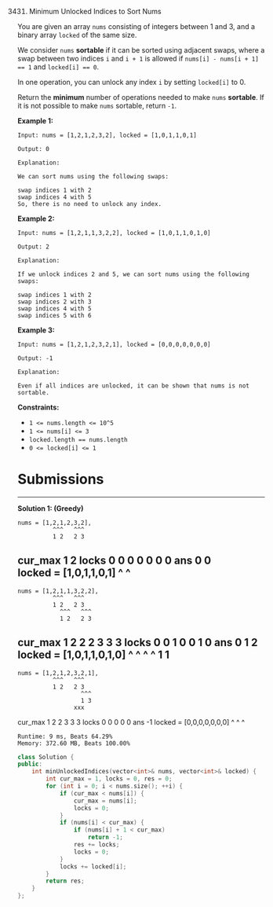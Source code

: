 3431. Minimum Unlocked Indices to Sort Nums

You are given an array `nums` consisting of integers between 1 and 3, and a binary array `locked` of the same size.

We consider `nums` **sortable** if it can be sorted using adjacent swaps, where a swap between two indices `i` and `i + 1` is allowed if `nums[i] - nums[i + 1] == 1` and `locked[i] == 0`.

In one operation, you can unlock any index `i` by setting `locked[i]` to 0.

Return the **minimum** number of operations needed to make `nums` **sortable**. If it is not possible to make `nums` sortable, return `-1`.

 

**Example 1:**
```
Input: nums = [1,2,1,2,3,2], locked = [1,0,1,1,0,1]

Output: 0

Explanation:

We can sort nums using the following swaps:

swap indices 1 with 2
swap indices 4 with 5
So, there is no need to unlock any index.
```

**Example 2:**
```
Input: nums = [1,2,1,1,3,2,2], locked = [1,0,1,1,0,1,0]

Output: 2

Explanation:

If we unlock indices 2 and 5, we can sort nums using the following swaps:

swap indices 1 with 2
swap indices 2 with 3
swap indices 4 with 5
swap indices 5 with 6
```

**Example 3:**
```
Input: nums = [1,2,1,2,3,2,1], locked = [0,0,0,0,0,0,0]

Output: -1

Explanation:

Even if all indices are unlocked, it can be shown that nums is not sortable.
```
 

**Constraints:**

* `1 <= nums.length <= 10^5`
* `1 <= nums[i] <= 3`
* `locked.length == nums.length`
* `0 <= locked[i] <= 1`

# Submissions
---
**Solution 1: (Greedy)**

    nums = [1,2,1,2,3,2],
              ^^^   ^^^
              1 2   2 3
cur_max   1   2 
locks     0 0 0 0 0 0 0
ans             0     0    
  locked = [1,0,1,1,0,1]
              ^     ^
--------------------------------
    nums = [1,2,1,1,3,2,2],
              ^^^   ^^^
              1 2   2 3
                ^^^   ^^^
                1 2   2 3
cur_max   1   2 2 2 3 3 3 
locks     0   0 1 0 0 1 0
ans       0     1     2
  locked = [1,0,1,1,0,1,0]
              ^ ^   ^ ^
                1     1
----------------------------------
    nums = [1,2,1,2,3,2,1],
              ^^^   ^^^
              1 2   2 3
                      ^^^
                      1 3
                    xxx
cur_max   1   2 2   3 3 3
locks     0   0 0   0 0
ans                     -1
  locked = [0,0,0,0,0,0,0]
              ^     ^ ^
```
Runtime: 9 ms, Beats 64.29%
Memory: 372.60 MB, Beats 100.00%
```
```c++
class Solution {
public:
    int minUnlockedIndices(vector<int>& nums, vector<int>& locked) {
        int cur_max = 1, locks = 0, res = 0;
        for (int i = 0; i < nums.size(); ++i) {
            if (cur_max < nums[i]) {
                cur_max = nums[i];
                locks = 0;
            }
            if (nums[i] < cur_max) {
                if (nums[i] + 1 < cur_max)
                    return -1;                
                res += locks;
                locks = 0;
            }
            locks += locked[i];
        }
        return res;
    }
};
```
